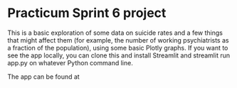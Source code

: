 # Practicum Sprint 6 project
This is a basic exploration of some data on suicide rates and a few things that might affect them (for example, the number of working psychiatrists as a fraction of the population), using some basic Plotly graphs. If you want to see the app locally, you can clone this and install Streamlit and streamlit run app.py on whatever Python command line.

The app can be found at